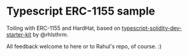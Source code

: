 # Typescript ERC-1155 sample

Toiling with ERC-1155 and HardHat, based on [typescript-solidity-dev-starter-kit](https://github.com/rhlsthrm/typescript-solidity-dev-starter-kit) by @rhlsthrm.

All feedback welcome to here or to Rahul's repo, of course. :)